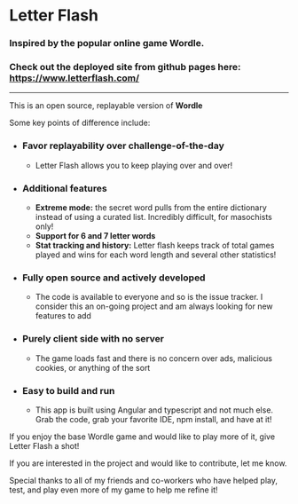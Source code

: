 # Letter Flash

### Inspired by the popular online game Wordle.

### Check out the deployed site from github pages here: https://www.letterflash.com/

-----------------------------------------------------------------------------------------------------------------------------------------
This is an open source, replayable version of **Wordle**

Some key points of difference include:

- ### Favor replayability over challenge-of-the-day
  - Letter Flash allows you to keep playing over and over!
- ### Additional features
  - **Extreme mode:** the secret word pulls from the entire dictionary instead of using a curated list. Incredibly difficult, for masochists only!
  - **Support for 6 and 7 letter words**
  - **Stat tracking and history:** Letter flash keeps track of total games played and wins for each word length and several other statistics!
- ### Fully open source and actively developed
  - The code is available to everyone and so is the issue tracker. I consider this an on-going project and am always looking for new features to add
- ### Purely client side with no server
  - The game loads fast and there is no concern over ads, malicious cookies, or anything of the sort
- ### Easy to build and run
  - This app is built using Angular and typescript and not much else. Grab the code, grab your favorite IDE, npm install, and have at it!


If you enjoy the base Wordle game and would like to play more of it, give Letter Flash a shot!

If you are interested in the project and would like to contribute, let me know.

Special thanks to all of my friends and co-workers who have helped play, test, and play even more of my game to help me refine it!
